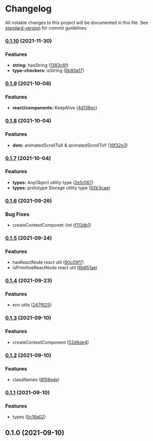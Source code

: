 # Changelog

All notable changes to this project will be documented in this file. See [standard-version](https://github.com/conventional-changelog/standard-version) for commit guidelines.

### [0.1.10](https://github.com/clickpick/shared/compare/v0.1.9...v0.1.10) (2021-11-30)


### Features

* **string:** hasString ([1383c6f](https://github.com/clickpick/shared/commit/1383c6fc5dc2751361c5631379ff857d916e5eca))
* **type-checkers:** isString ([9b80a17](https://github.com/clickpick/shared/commit/9b80a17abee618d84c92b76c88cbcfe7120606b4))

### [0.1.9](https://github.com/clickpick/shared/compare/v0.1.8...v0.1.9) (2021-10-08)


### Features

* **react/components:** KeepAlive ([4d138ec](https://github.com/clickpick/shared/commit/4d138ec0eaeda74a1aa39d070f95cceadd502d4b))

### [0.1.8](https://github.com/clickpick/shared/compare/v0.1.7...v0.1.8) (2021-10-04)


### Features

* **dom:** animatedScrollToX & animatedScrollToY ([16f32e3](https://github.com/clickpick/shared/commit/16f32e316762299a78858ad26e7f05a66da47466))

### [0.1.7](https://github.com/clickpick/shared/compare/v0.1.6...v0.1.7) (2021-10-04)


### Features

* **types:** AnyObject utility type ([2e1c067](https://github.com/clickpick/shared/commit/2e1c0679015484d5c4f14bd0113199b44984800a))
* **types:** prototype Storage utility type ([92b3cae](https://github.com/clickpick/shared/commit/92b3cae50d6e4c265dbc7bd8ef93e529ccc9b4bb))

### [0.1.6](https://github.com/clickpick/shared/compare/v0.1.5...v0.1.6) (2021-09-26)


### Bug Fixes

* createContextComponet: lint ([f113db1](https://github.com/clickpick/shared/commit/f113db1864943fb255728e3e95b4ccdde8691583))

### [0.1.5](https://github.com/clickpick/shared/compare/v0.1.4...v0.1.5) (2021-09-24)


### Features

* hasReactNode react util ([90c09f7](https://github.com/clickpick/shared/commit/90c09f78a7dfadcecf0b6b0a8b697df7f66bb2d7))
* isPrimitiveReactNode react util ([6b651ae](https://github.com/clickpick/shared/commit/6b651aea4161424742d76d79b42b226a95da93b0))

### [0.1.4](https://github.com/clickpick/shared/compare/v0.1.3...v0.1.4) (2021-09-23)


### Features

* env utils ([247f625](https://github.com/clickpick/shared/commit/247f6251c604a2608df96ba4196481b6bd5e2693))

### [0.1.3](https://github.com/clickpick/shared/compare/v0.1.2...v0.1.3) (2021-09-10)


### Features

* createContextComponent ([52d6de4](https://github.com/clickpick/shared/commit/52d6de4f11ca3ad30646d2ef96fe1602978e56cc))

### [0.1.2](https://github.com/clickpick/shared/compare/v0.1.1...v0.1.2) (2021-09-10)


### Features

* classNames ([8f59ede](https://github.com/clickpick/shared/commit/8f59edec37b73ddceb1758f334b4314dbdc0adaa))

### [0.1.1](https://github.com/clickpick/shared/compare/v0.1.0...v0.1.1) (2021-09-10)


### Features

* types ([5c18a02](https://github.com/clickpick/shared/commit/5c18a02043431aa5fdeb468fc72e541bd98af101))

## 0.1.0 (2021-09-10)
